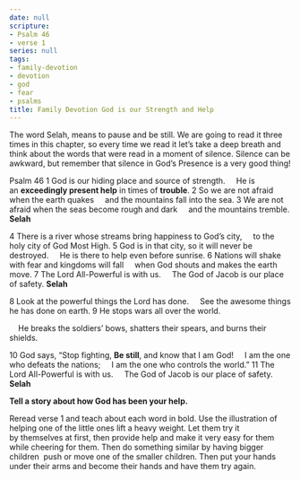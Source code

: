 ```yaml
---
date: null
scripture:
- Psalm 46
- verse 1
series: null
tags:
- family-devotion
- devotion
- god
- fear
- psalms
title: Family Devotion God is our Strength and Help
---
```



The word Selah, means to pause and be still. We are going to read it three times in this chapter, so every time we read it let’s take a deep breath and think about the words that were read in a moment of silence. Silence can be awkward, but remember that silence in God’s Presence is a very good thing!

Psalm 46
1 God is our hiding place and source of strength.
    He is an **exceedingly present help** in times of **trouble**.
2 So we are not afraid when the earth quakes
    and the mountains fall into the sea.
3 We are not afraid when the seas become rough and dark
    and the mountains tremble. **Selah**

4 There is a river whose streams bring happiness to God’s city,
    to the holy city of God Most High.
5 God is in that city, so it will never be destroyed.
    He is there to help even before sunrise.
6 Nations will shake with fear and kingdoms will fall
    when God shouts and makes the earth move.
7 The Lord All-Powerful is with us.
    The God of Jacob is our place of safety. **Selah**

8 Look at the powerful things the Lord has done.
    See the awesome things he has done on earth.
9 He stops wars all over the world.

    He breaks the soldiers’ bows, shatters their spears, and burns their shields.

10 God says, “Stop fighting, **Be still**, and know that I am God!
    I am the one who defeats the nations;
    I am the one who controls the world.”
11 The Lord All-Powerful is with us.
    The God of Jacob is our place of safety. **Selah**

**Tell a story about how God has been your help.**

Reread verse 1 and teach about each word in bold. Use the illustration of helping one of the little ones lift a heavy weight. Let them try it by themselves at first, then provide help and make it very easy for them while cheering for them. Then do something similar by having bigger children  push or move one of the smaller children. Then put your hands under their arms and become their hands and have them try again.